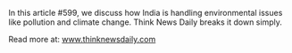 In this article #599, we discuss how India is handling environmental issues like pollution and climate change. Think News Daily breaks it down simply.

Read more at: www.thinknewsdaily.com